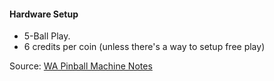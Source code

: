 #### Hardware Setup
-   5-Ball Play.
-   6 credits per coin (unless there's a way to setup free play)

Source: [WA Pinball Machine Notes](http://wapinball.net/setups/)
